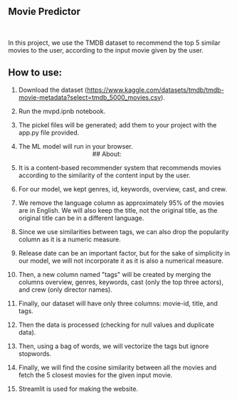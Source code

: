 


## Movie Predictor
                                                

In this project, we use the TMDB dataset to recommend the top 5 similar movies to the user, according to the input movie given by the user.

## How to use:

1. Download the dataset (https://www.kaggle.com/datasets/tmdb/tmdb-movie-metadata?select=tmdb_5000_movies.csv).

2. Run the mvpd.ipnb notebook.

3. The pickel files will be generated; add them to your project with the app.py file provided.

4. The ML model will run in your browser.
                                             
                                                  
 ## About:
 
1. It is a content-based recommender system that recommends movies according to the similarity of the content input by the user.
2. For our model, we kept genres, id, keywords, overview, cast, and crew.
3. We remove the language column as approximately 95% of the movies are in English. We will also keep the title, not the original title, as the original title can be in a different language.
4. Since we use similarities between tags, we can also drop the popularity column as it is a numeric measure.
5. Release date can be an important factor, but for the sake of simplicity in our model, we will not incorporate it as it is also a numerical measure.
6. Then, a new column named "tags" will be created by merging the columns overview, genres, keywords, cast (only the top three actors), and crew (only director names).
7. Finally, our dataset will have only three columns: movie-id, title, and tags.

8. Then the data is processed (checking for null values and duplicate data).
9. Then, using a bag of words, we will vectorize the tags but ignore stopwords.
10. Finally, we will find the cosine similarity between all the movies and fetch the 5 closest movies for the given input movie.

11. Streamlit is used for making the website.
